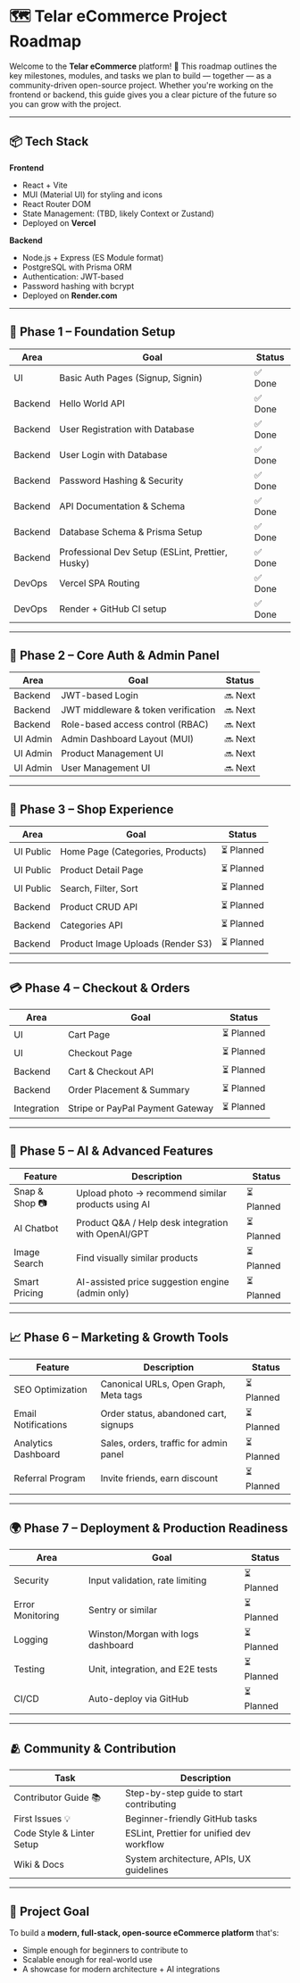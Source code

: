 # 🗺️ Telar eCommerce Project Roadmap

Welcome to the **Telar eCommerce** platform! 🚀
This roadmap outlines the key milestones, modules, and tasks we plan to build — together — as a community-driven open-source project. Whether you're working on the frontend or backend, this guide gives you a clear picture of the future so you can grow with the project.

---

## 📦 Tech Stack

**Frontend**

- React + Vite
- MUI (Material UI) for styling and icons
- React Router DOM
- State Management: (TBD, likely Context or Zustand)
- Deployed on **Vercel**

**Backend**

- Node.js + Express (ES Module format)
- PostgreSQL with Prisma ORM
- Authentication: JWT-based
- Password hashing with bcrypt
- Deployed on **Render.com**

---

## 🔰 Phase 1 – Foundation Setup

| Area    | Goal                              | Status |
| ------- | --------------------------------- | ------ |
| UI      | Basic Auth Pages (Signup, Signin) | ✅ Done |
| Backend | Hello World API                   | ✅ Done |
| Backend | User Registration with Database   | ✅ Done |
| Backend | User Login with Database          | ✅ Done |
| Backend | Password Hashing & Security       | ✅ Done |
| Backend | API Documentation & Schema        | ✅ Done |
| Backend | Database Schema & Prisma Setup    | ✅ Done |
| Backend | Professional Dev Setup (ESLint, Prettier, Husky) | ✅ Done |
| DevOps  | Vercel SPA Routing                | ✅ Done |
| DevOps  | Render + GitHub CI setup          | ✅ Done |

---

## 🔨 Phase 2 – Core Auth & Admin Panel

| Area     | Goal                                | Status  |
| -------- | ----------------------------------- | ------- |
| Backend  | JWT-based Login                     | 🔜 Next |
| Backend  | JWT middleware & token verification | 🔜 Next |
| Backend  | Role-based access control (RBAC)    | 🔜 Next |
| UI Admin | Admin Dashboard Layout (MUI)        | 🔜 Next |
| UI Admin | Product Management UI               | 🔜 Next |
| UI Admin | User Management UI                  | 🔜 Next |

---

## 🛒 Phase 3 – Shop Experience

| Area      | Goal                              | Status     |
| --------- | --------------------------------- | ---------- |
| UI Public | Home Page (Categories, Products)  | ⏳ Planned |
| UI Public | Product Detail Page               | ⏳ Planned |
| UI Public | Search, Filter, Sort              | ⏳ Planned |
| Backend   | Product CRUD API                  | ⏳ Planned |
| Backend   | Categories API                    | ⏳ Planned |
| Backend   | Product Image Uploads (Render S3) | ⏳ Planned |

---

## 💳 Phase 4 – Checkout & Orders

| Area        | Goal                             | Status     |
| ----------- | -------------------------------- | ---------- |
| UI          | Cart Page                        | ⏳ Planned |
| UI          | Checkout Page                    | ⏳ Planned |
| Backend     | Cart & Checkout API              | ⏳ Planned |
| Backend     | Order Placement & Summary        | ⏳ Planned |
| Integration | Stripe or PayPal Payment Gateway | ⏳ Planned |

---

## 🤖 Phase 5 – AI & Advanced Features

| Feature        | Description                                          | Status     |
| -------------- | ---------------------------------------------------- | ---------- |
| Snap & Shop 📷 | Upload photo → recommend similar products using AI   | ⏳ Planned |
| AI Chatbot     | Product Q\&A / Help desk integration with OpenAI/GPT | ⏳ Planned |
| Image Search   | Find visually similar products                       | ⏳ Planned |
| Smart Pricing  | AI-assisted price suggestion engine (admin only)     | ⏳ Planned |

---

## 📈 Phase 6 – Marketing & Growth Tools

| Feature             | Description                            | Status     |
| ------------------- | -------------------------------------- | ---------- |
| SEO Optimization    | Canonical URLs, Open Graph, Meta tags  | ⏳ Planned |
| Email Notifications | Order status, abandoned cart, signups  | ⏳ Planned |
| Analytics Dashboard | Sales, orders, traffic for admin panel | ⏳ Planned |
| Referral Program    | Invite friends, earn discount          | ⏳ Planned |

---

## 🌍 Phase 7 – Deployment & Production Readiness

| Area             | Goal                               | Status     |
| ---------------- | ---------------------------------- | ---------- |
| Security         | Input validation, rate limiting    | ⏳ Planned |
| Error Monitoring | Sentry or similar                  | ⏳ Planned |
| Logging          | Winston/Morgan with logs dashboard | ⏳ Planned |
| Testing          | Unit, integration, and E2E tests   | ⏳ Planned |
| CI/CD            | Auto-deploy via GitHub             | ⏳ Planned |

---

## 🫂 Community & Contribution

| Task                      | Description                               |
| ------------------------- | ----------------------------------------- |
| Contributor Guide 📚      | Step-by-step guide to start contributing  |
| First Issues 💡           | Beginner-friendly GitHub tasks            |
| Code Style & Linter Setup | ESLint, Prettier for unified dev workflow |
| Wiki & Docs               | System architecture, APIs, UX guidelines  |

---

## 🎯 Project Goal

To build a **modern, full-stack, open-source eCommerce platform** that's:

- Simple enough for beginners to contribute to
- Scalable enough for real-world use
- A showcase for modern architecture + AI integrations

